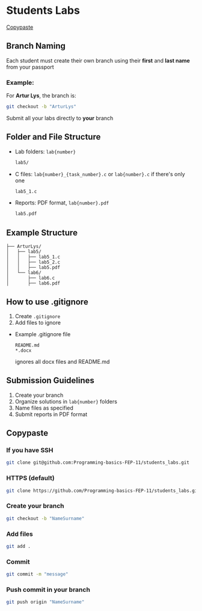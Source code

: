 # Students Labs

[Copypaste](https://github.com/Programming-basics-FEP-11/students_labs?tab=readme-ov-file#copypaste)

## **Branch Naming**

Each student must create their own branch using their **first** and **last name** from your passport

### Example:

For **Artur Lys**, the branch is:

```bash
git checkout -b "ArturLys"
```
Submit all your labs directly to **your** branch

## **Folder and File Structure**

- Lab folders: `lab{number}`
  
  ```bash
  lab5/
  ```

- C files: `lab{number}_{task_number}.c` or `lab{number}.c` if there's only one

  ```bash
  lab5_1.c
  ```

- Reports: PDF format, `lab{number}.pdf`

  ```bash
  lab5.pdf
  ```

## **Example Structure**

```
├── ArturLys/
│   ├── lab5/
│   │   ├── lab5_1.c
│   │   ├── lab5_2.c
│   │   ├── lab5.pdf
│   └── lab6/
│       ├── lab6.c
│       ├── lab6.pdf
```

## **How to use .gitignore**

1. Create `.gitignore`
2. Add files to ignore

- Example .gitignore file
  
   ```
   README.md
   *.docx
   ```
  ignores all docx files and README.md

## **Submission Guidelines**

1. Create your branch
2. Organize solutions in `lab{number}` folders
3. Name files as specified
4. Submit reports in PDF format


## **Copypaste**


### If you have SSH
```bash
git clone git@github.com:Programming-basics-FEP-11/students_labs.git
```
### HTTPS (default)
```bash
git clone https://github.com/Programming-basics-FEP-11/students_labs.git
```

### Create your branch
```bash
git checkout -b "NameSurname"
```
### Add files
```bash
git add .
```
### Commit
```bash
git commit -m "message"
```
### Push commit in your branch
```bash
git push origin "NameSurname"
```
